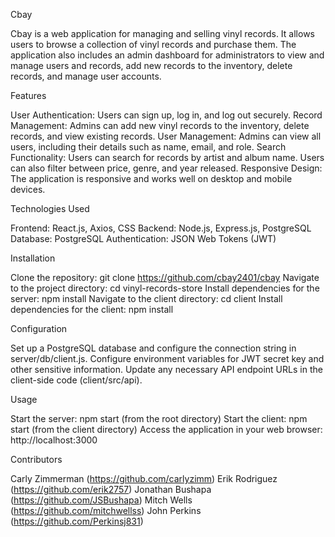 Cbay

Cbay is a web application for managing and selling vinyl records. It allows users to browse a collection of vinyl records and purchase them. The application also includes an admin dashboard for administrators to view and manage users and records, add new records to the inventory, delete records, and manage user accounts.

Features

User Authentication: Users can sign up, log in, and log out securely.
Record Management: Admins can add new vinyl records to the inventory, delete records, and view existing records.
User Management: Admins can view all users, including their details such as name, email, and role.
Search Functionality: Users can search for records by artist and album name. Users can also filter between price, genre, and year released.
Responsive Design: The application is responsive and works well on desktop and mobile devices.


Technologies Used

Frontend: React.js, Axios, CSS
Backend: Node.js, Express.js, PostgreSQL
Database: PostgreSQL
Authentication: JSON Web Tokens (JWT)


Installation

Clone the repository: git clone <https://github.com/cbay2401/cbay>
Navigate to the project directory: cd vinyl-records-store
Install dependencies for the server: npm install
Navigate to the client directory: cd client
Install dependencies for the client: npm install


Configuration

Set up a PostgreSQL database and configure the connection string in server/db/client.js.
Configure environment variables for JWT secret key and other sensitive information.
Update any necessary API endpoint URLs in the client-side code (client/src/api).


Usage

Start the server: npm start (from the root directory)
Start the client: npm start (from the client directory)
Access the application in your web browser: http://localhost:3000


Contributors

Carly Zimmerman (https://github.com/carlyzimm)
Erik Rodriguez (https://github.com/erik2757)
Jonathan Bushapa (https://github.com/JSBushapa)
Mitch Wells (https://github.com/mitchwellss)
John Perkins (https://github.com/Perkinsj831)




